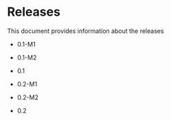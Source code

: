 # Releases

This document provides information about the releases

 - 0.1-M1
 - 0.1-M2
 - 0.1

 - 0.2-M1
 - 0.2-M2
 - 0.2
